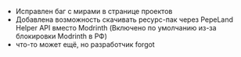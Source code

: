 - Исправлен баг с мирами в странице проектов
- Добавлена возможность скачивать ресурс-пак через PepeLand Helper API вместо Modrinth (Включено по умолчанию из-за блокировки Modrinth в РФ)
- что-то может ещё, но разработчик forgot